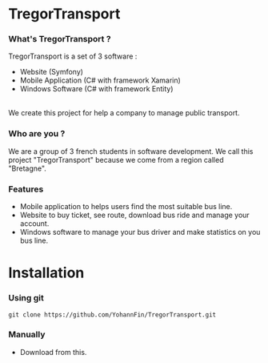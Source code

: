 # TregorTransport

### What's TregorTransport ?
TregorTransport is a set of 3 software :
- Website (Symfony)
- Mobile Application (C# with framework Xamarin)
- Windows Software (C# with framework Entity)
 <p><br>We create this project for help a company to manage public transport.</p>
 
 ### Who are you ?
 <p>We are a group of 3 french students in software development. We call this project "TregorTransport" because we come from a region called "Bretagne".</p>

### Features
 * Mobile application to helps users find the most suitable bus line.
 * Website to buy ticket, see route, download bus ride and manage your account.
 * Windows software to manage your bus driver and make statistics on you bus line.
 
 
# Installation

### Using git
  ```
  git clone https://github.com/YohannFin/TregorTransport.git
  ```
### Manually
 * Download from this.
